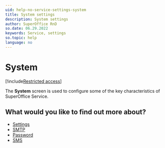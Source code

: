 ```yaml
---
uid: help-no-service-settings-system
title: System settings
description: System settings
author: SuperOffice RnD
so.date: 06.29.2022
keywords: Service, settings
so.topic: help
language: no
---
```


# System

[!include[Restricted access](../../../learn/includes/note-insufficient-rights.md)]

The **System** screen is used to configure some of the key characteristics of SuperOffice Service.

## What would you like to find out more about?

* [Settings][1]
* [SMTP][2] <!-- onsite-->
* [Password][3]
* [SMS][4]

<!-- Referenced links -->
[1]: settings.md
[2]: smtp.md
[3]: password.md
[4]: sms.md

<!-- Referenced images -->

